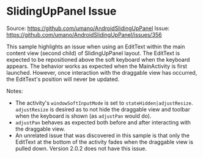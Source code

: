 # SlidingUpPanel Issue

Source: https://github.com/umano/AndroidSlidingUpPanel
Issue: https://github.com/umano/AndroidSlidingUpPanel/issues/356

This sample highlights an issue when using an EditText within the main content view (second child) of SlidingUpPanel layout. The EditText is expected to be repositioned above the soft keyboard when the keyboard appears. The behavior works as expected when the MainActivity is first launched. However, once interaction with the draggable view has occurred, the EditText's position will never be updated.

Notes:
* The activity's `windowSoftInputMode` is set to `stateHidden|adjustResize`. `adjustResize` is desired as to not hide the draggable view and toolbar when the keyboard is shown (as `adjustPan` would do).
* `adjustPan` behaves as expected both before and after interacting with the draggable view.
* An unrelated issue that was discovered in this sample is that only the EditText at the bottom of the activity fades when the draggable view is pulled down. Version 2.0.2 does not have this issue.
